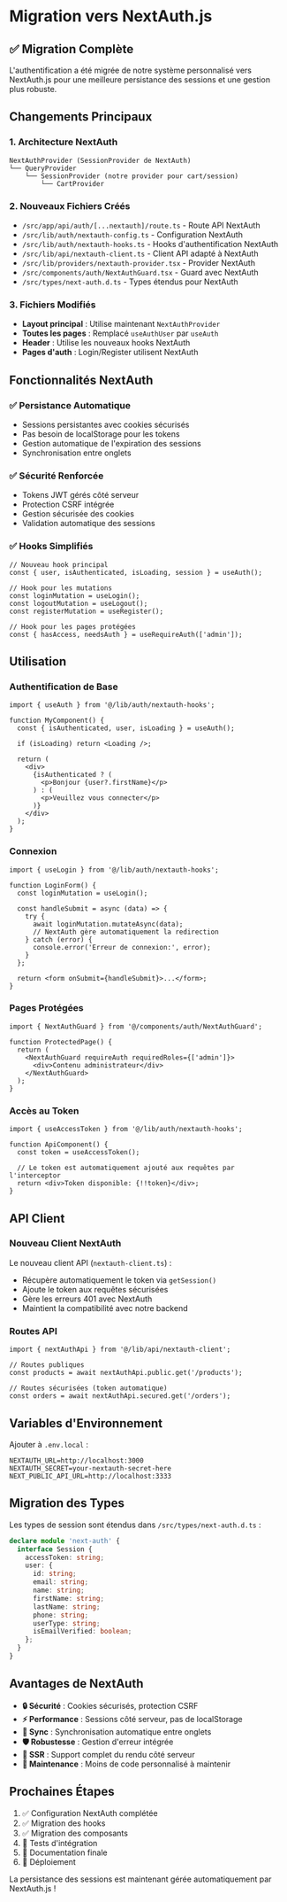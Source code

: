 # Migration vers NextAuth.js

## ✅ Migration Complète

L'authentification a été migrée de notre système personnalisé vers NextAuth.js pour une meilleure persistance des sessions et une gestion plus robuste.

## Changements Principaux

### 1. Architecture NextAuth
```
NextAuthProvider (SessionProvider de NextAuth)
└── QueryProvider
    └── SessionProvider (notre provider pour cart/session)
        └── CartProvider
```

### 2. Nouveaux Fichiers Créés

- `/src/app/api/auth/[...nextauth]/route.ts` - Route API NextAuth
- `/src/lib/auth/nextauth-config.ts` - Configuration NextAuth
- `/src/lib/auth/nextauth-hooks.ts` - Hooks d'authentification NextAuth
- `/src/lib/api/nextauth-client.ts` - Client API adapté à NextAuth
- `/src/lib/providers/nextauth-provider.tsx` - Provider NextAuth
- `/src/components/auth/NextAuthGuard.tsx` - Guard avec NextAuth
- `/src/types/next-auth.d.ts` - Types étendus pour NextAuth

### 3. Fichiers Modifiés

- **Layout principal** : Utilise maintenant `NextAuthProvider`
- **Toutes les pages** : Remplacé `useAuthUser` par `useAuth`
- **Header** : Utilise les nouveaux hooks NextAuth
- **Pages d'auth** : Login/Register utilisent NextAuth

## Fonctionnalités NextAuth

### ✅ Persistance Automatique
- Sessions persistantes avec cookies sécurisés
- Pas besoin de localStorage pour les tokens
- Gestion automatique de l'expiration des sessions
- Synchronisation entre onglets

### ✅ Sécurité Renforcée
- Tokens JWT gérés côté serveur
- Protection CSRF intégrée
- Gestion sécurisée des cookies
- Validation automatique des sessions

### ✅ Hooks Simplifiés
```tsx
// Nouveau hook principal
const { user, isAuthenticated, isLoading, session } = useAuth();

// Hook pour les mutations
const loginMutation = useLogin();
const logoutMutation = useLogout();
const registerMutation = useRegister();

// Hook pour les pages protégées
const { hasAccess, needsAuth } = useRequireAuth(['admin']);
```

## Utilisation

### Authentification de Base
```tsx
import { useAuth } from '@/lib/auth/nextauth-hooks';

function MyComponent() {
  const { isAuthenticated, user, isLoading } = useAuth();

  if (isLoading) return <Loading />;

  return (
    <div>
      {isAuthenticated ? (
        <p>Bonjour {user?.firstName}</p>
      ) : (
        <p>Veuillez vous connecter</p>
      )}
    </div>
  );
}
```

### Connexion
```tsx
import { useLogin } from '@/lib/auth/nextauth-hooks';

function LoginForm() {
  const loginMutation = useLogin();

  const handleSubmit = async (data) => {
    try {
      await loginMutation.mutateAsync(data);
      // NextAuth gère automatiquement la redirection
    } catch (error) {
      console.error('Erreur de connexion:', error);
    }
  };

  return <form onSubmit={handleSubmit}>...</form>;
}
```

### Pages Protégées
```tsx
import { NextAuthGuard } from '@/components/auth/NextAuthGuard';

function ProtectedPage() {
  return (
    <NextAuthGuard requireAuth requiredRoles={['admin']}>
      <div>Contenu administrateur</div>
    </NextAuthGuard>
  );
}
```

### Accès au Token
```tsx
import { useAccessToken } from '@/lib/auth/nextauth-hooks';

function ApiComponent() {
  const token = useAccessToken();
  
  // Le token est automatiquement ajouté aux requêtes par l'interceptor
  return <div>Token disponible: {!!token}</div>;
}
```

## API Client

### Nouveau Client NextAuth
Le nouveau client API (`nextauth-client.ts`) :
- Récupère automatiquement le token via `getSession()`
- Ajoute le token aux requêtes sécurisées
- Gère les erreurs 401 avec NextAuth
- Maintient la compatibilité avec notre backend

### Routes API
```tsx
import { nextAuthApi } from '@/lib/api/nextauth-client';

// Routes publiques
const products = await nextAuthApi.public.get('/products');

// Routes sécurisées (token automatique)
const orders = await nextAuthApi.secured.get('/orders');
```

## Variables d'Environnement

Ajouter à `.env.local` :
```env
NEXTAUTH_URL=http://localhost:3000
NEXTAUTH_SECRET=your-nextauth-secret-here
NEXT_PUBLIC_API_URL=http://localhost:3333
```

## Migration des Types

Les types de session sont étendus dans `/src/types/next-auth.d.ts` :
```typescript
declare module 'next-auth' {
  interface Session {
    accessToken: string;
    user: {
      id: string;
      email: string;
      name: string;
      firstName: string;
      lastName: string;
      phone: string;
      userType: string;
      isEmailVerified: boolean;
    };
  }
}
```

## Avantages de NextAuth

- **🔒 Sécurité** : Cookies sécurisés, protection CSRF
- **⚡ Performance** : Sessions côté serveur, pas de localStorage
- **🔄 Sync** : Synchronisation automatique entre onglets
- **🛡️ Robustesse** : Gestion d'erreur intégrée
- **📱 SSR** : Support complet du rendu côté serveur
- **🔧 Maintenance** : Moins de code personnalisé à maintenir

## Prochaines Étapes

1. ✅ Configuration NextAuth complétée
2. ✅ Migration des hooks
3. ✅ Migration des composants
4. 🔄 Tests d'intégration
5. 📝 Documentation finale
6. 🚀 Déploiement

La persistance des sessions est maintenant gérée automatiquement par NextAuth.js !
